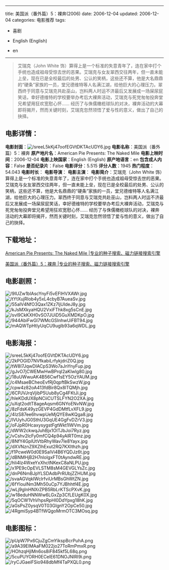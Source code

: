 
---
title: 美国派（番外篇）5：裸奔(2006)
date: 2006-12-04
updated: 2006-12-04
categories: 电影推荐
tags:
- 喜剧

- English (English)
- en
---


> 艾瑞克（John White 饰）算得上是一个标准的失意青年了，连在家中打个手统也造成祖母受惊去世的恶果。艾瑞克与女友翠西交往两年，但一直未能上垒，现在已是全校最后的处男、公认的笑柄，这些还不算，他是大名鼎鼎的“硬条”家族的一员，堂兄德维特等人名满江湖，给他巨大的心理压力。翠西终于同意与艾瑞克共赴巫山，岂料两人时运不济最后又发展成一场屎尿屁笑话，幸好德维特的学校要举办考后大裸奔活动，艾瑞克与死党匆匆投奔堂兄希望用狂欢宽慰心怀……  经历了与侏儒橄榄球队的对决，裸奔活动的大幕即将揭开，然而关键时刻，艾瑞克忽然领悟了爱与性的意义，做出了自己的抉择。

## **电影详情**：

**电影封面**：<img src="https://image.tmdb.org/t/p/w200/sreeL5kKj47oofEGVtDKTAcUDY6.jpg" alt="/sreeL5kKj47oofEGVtDKTAcUDY6.jpg" title="/sreeL5kKj47oofEGVtDKTAcUDY6.jpg">
**电影名称**：美国派（番外篇）5：裸奔
**原产地片名**：American Pie Presents: The Naked Mile
**电影上映时间**：2006-12-04
**电影上映国家**：English (English)
**原产地语言**：en
**包含成人内容**：False
**是否纪录片**：False
**电影评分**：5.515
**评分人数**：1945
**热门程度**：54.043
**电影时长**：
**电影导演**：
**电影主演**：
**电影简介**：艾瑞克（John White 饰）算得上是一个标准的失意青年了，连在家中打个手统也造成祖母受惊去世的恶果。艾瑞克与女友翠西交往两年，但一直未能上垒，现在已是全校最后的处男、公认的笑柄，这些还不算，他是大名鼎鼎的“硬条”家族的一员，堂兄德维特等人名满江湖，给他巨大的心理压力。翠西终于同意与艾瑞克共赴巫山，岂料两人时运不济最后又发展成一场屎尿屁笑话，幸好德维特的学校要举办考后大裸奔活动，艾瑞克与死党匆匆投奔堂兄希望用狂欢宽慰心怀……  经历了与侏儒橄榄球队的对决，裸奔活动的大幕即将揭开，然而关键时刻，艾瑞克忽然领悟了爱与性的意义，做出了自己的抉择。

## **下载地址**：
[American Pie Presents: The Naked Mile |专业的种子搜索、磁力链接搜索引擎](https://movie.amd794.com:2083/?search=American%20Pie%20Presents%3A%20The%20Naked%20Mile&ordering=&mode=match_phrase&page_size=10&page=1)

[美国派（番外篇）5：裸奔 |专业的种子搜索、磁力链接搜索引擎](https://movie.amd794.com:2083/?search=%E7%BE%8E%E5%9B%BD%E6%B4%BE%EF%BC%88%E7%95%AA%E5%A4%96%E7%AF%87%EF%BC%895%EF%BC%9A%E8%A3%B8%E5%A5%94&ordering=&mode=match_phrase&page_size=10&page=1)
 

## **电影剧照**：
<img src="https://image.tmdb.org/t/p/original/9IUZw1blAscYnyFi5vEFlHVXAWr.jpg" alt="/9IUZw1blAscYnyFi5vEFlHVXAWr.jpg" title="/9IUZw1blAscYnyFi5vEFlHVXAWr.jpg"><img src="https://image.tmdb.org/t/p/original/tYtXujRIob4y5xL4cbyB7AueaSv.jpg" alt="/tYtXujRIob4y5xL4cbyB7AueaSv.jpg" title="/tYtXujRIob4y5xL4cbyB7AueaSv.jpg"><img src="https://image.tmdb.org/t/p/original/55aIV4NfO3Qax1ZKz7IjUIdeJ8y.jpg" alt="/55aIV4NfO3Qax1ZKz7IjUIdeJ8y.jpg" title="/55aIV4NfO3Qax1ZKz7IjUIdeJ8y.jpg"><img src="https://image.tmdb.org/t/p/original/kJsMXkyaHQU2VxiFThk8xg5sCnE.jpg" alt="/kJsMXkyaHQU2VxiFThk8xg5sCnE.jpg" title="/kJsMXkyaHQU2VxiFThk8xg5sCnE.jpg"><img src="https://image.tmdb.org/t/p/original/svl9CkKXH0vSO7JUiD5GuXMDKpO.jpg" alt="/svl9CkKXH0vSO7JUiD5GuXMDKpO.jpg" title="/svl9CkKXH0vSO7JUiD5GuXMDKpO.jpg"><img src="https://image.tmdb.org/t/p/original/944AbiFwGl7WMcGSInhwUiFBT94.jpg" alt="/944AbiFwGl7WMcGSInhwUiFBT94.jpg" title="/944AbiFwGl7WMcGSInhwUiFBT94.jpg"><img src="https://image.tmdb.org/t/p/original/mAQWTpHtIyUqCU9uglb93a6qWDL.jpg" alt="/mAQWTpHtIyUqCU9uglb93a6qWDL.jpg" title="/mAQWTpHtIyUqCU9uglb93a6qWDL.jpg">

## **电影海报**：
<img src="https://image.tmdb.org/t/p/original/sreeL5kKj47oofEGVtDKTAcUDY6.jpg" alt="/sreeL5kKj47oofEGVtDKTAcUDY6.jpg" title="/sreeL5kKj47oofEGVtDKTAcUDY6.jpg"><img src="https://image.tmdb.org/t/p/original/2kPOGID7NVfkabiLrfykjdriZ0Q.jpg" alt="/2kPOGID7NVfkabiLrfykjdriZ0Q.jpg" title="/2kPOGID7NVfkabiLrfykjdriZ0Q.jpg"><img src="https://image.tmdb.org/t/p/original/tW8I7JqwDIACpS3Wo7aJnYnyFup.jpg" alt="/tW8I7JqwDIACpS3Wo7aJnYnyFup.jpg" title="/tW8I7JqwDIACpS3Wo7aJnYnyFup.jpg"><img src="https://image.tmdb.org/t/p/original/gJvO7jCWEMwHwBPrqI2aKIwlg80.jpg" alt="/gJvO7jCWEMwHwBPrqI2aKIwlg80.jpg" title="/gJvO7jCWEMwHwBPrqI2aKIwlg80.jpg"><img src="https://image.tmdb.org/t/p/original/18uUWwuAK4B56Cwf1sEY5OzYAUM.jpg" alt="/18uUWwuAK4B56Cwf1sEY5OzYAUM.jpg" title="/18uUWwuAK4B56Cwf1sEY5OzYAUM.jpg"><img src="https://image.tmdb.org/t/p/original/c4MsaeBCheoEvfRj0qpftBkSwzW.jpg" alt="/c4MsaeBCheoEvfRj0qpftBkSwzW.jpg" title="/c4MsaeBCheoEvfRj0qpftBkSwzW.jpg"><img src="https://image.tmdb.org/t/p/original/cpw4z82oA413fdBir8Qx8lTQMjh.jpg" alt="/cpw4z82oA413fdBir8Qx8lTQMjh.jpg" title="/cpw4z82oA413fdBir8Qx8lTQMjh.jpg"><img src="https://image.tmdb.org/t/p/original/6CPJVJrqVjibP5Uub8yCg4FKtJi.jpg" alt="/6CPJVJrqVjibP5Uub8yCg4FKtJi.jpg" title="/6CPJVJrqVjibP5Uub8yCg4FKtJi.jpg"><img src="https://image.tmdb.org/t/p/original/hIeKDdUX8pNCiiCUTSLFYN2O2XA.jpg" alt="/hIeKDdUX8pNCiiCUTSLFYN2O2XA.jpg" title="/hIeKDdUX8pNCiiCUTSLFYN2O2XA.jpg"><img src="https://image.tmdb.org/t/p/original/uXqt2odtT8ageAqsm6GNYoENvNW.jpg" alt="/uXqt2odtT8ageAqsm6GNYoENvNW.jpg" title="/uXqt2odtT8ageAqsm6GNYoENvNW.jpg"><img src="https://image.tmdb.org/t/p/original/8zFdsK49yzGEVP4GdDMtfLvXFL9.jpg" alt="/8zFdsK49yzGEVP4GdDMtfLvXFL9.jpg" title="/8zFdsK49yzGEVP4GdDMtfLvXFL9.jpg"><img src="https://image.tmdb.org/t/p/original/4IzS87ee6hvwpUeMjQYE8wKQga8.jpg" alt="/4IzS87ee6hvwpUeMjQYE8wKQga8.jpg" title="/4IzS87ee6hvwpUeMjQYE8wKQga8.jpg"><img src="https://image.tmdb.org/t/p/original/lVUyhJG0SthU3GqUE4GgFvDZrV3.jpg" alt="/lVUyhJG0SthU3GqUE4GgFvDZrV3.jpg" title="/lVUyhJG0SthU3GqUE4GgFvDZrV3.jpg"><img src="https://image.tmdb.org/t/p/original/oFJpR0HcaxysygstFgtWkt1lWVm.jpg" alt="/oFJpR0HcaxysygstFgtWkt1lWVm.jpg" title="/oFJpR0HcaxysygstFgtWkt1lWVm.jpg"><img src="https://image.tmdb.org/t/p/original/dWW2ckwqJuhBjx1OITJbJoi7Ryz.jpg" alt="/dWW2ckwqJuhBjx1OITJbJoi7Ryz.jpg" title="/dWW2ckwqJuhBjx1OITJbJoi7Ryz.jpg"><img src="https://image.tmdb.org/t/p/original/vCshv2lcFy0mfCQ4p94yAlRT0mz.jpg" alt="/vCshv2lcFy0mfCQ4p94yAlRT0mz.jpg" title="/vCshv2lcFy0mfCQ4p94yAlRT0mz.jpg"><img src="https://image.tmdb.org/t/p/original/8NfY4GplUtVtbRhyWav7Ie8Yayx.jpg" alt="/8NfY4GplUtVtbRhyWav7Ie8Yayx.jpg" title="/8NfY4GplUtVtbRhyWav7Ie8Yayx.jpg"><img src="https://image.tmdb.org/t/p/original/dXVNznZ9XZlhExut2RQ7KXIthzh.jpg" alt="/dXVNznZ9XZlhExut2RQ7KXIthzh.jpg" title="/dXVNznZ9XZlhExut2RQ7KXIthzh.jpg"><img src="https://image.tmdb.org/t/p/original/f1PcweW0d0E9SalVi4B6YQDJz6t.jpg" alt="/f1PcweW0d0E9SalVi4B6YQDJz6t.jpg" title="/f1PcweW0d0E9SalVi4B6YQDJz6t.jpg"><img src="https://image.tmdb.org/t/p/original/dBNMHjB2H7nlolgxFT0tAyndwRE.jpg" alt="/dBNMHjB2H7nlolgxFT0tAyndwRE.jpg" title="/dBNMHjB2H7nlolgxFT0tAyndwRE.jpg"><img src="https://image.tmdb.org/t/p/original/hIi4lz4WxeYxXhctNKexC8aNLPU.jpg" alt="/hIi4lz4WxeYxXhctNKexC8aNLPU.jpg" title="/hIi4lz4WxeYxXhctNKexC8aNLPU.jpg"><img src="https://image.tmdb.org/t/p/original/x1PE9cOpEVLSTM8sM4GEVGLYsZc.jpg" alt="/x1PE9cOpEVLSTM8sM4GEVGLYsZc.jpg" title="/x1PE9cOpEVLSTM8sM4GEVGLYsZc.jpg"><img src="https://image.tmdb.org/t/p/original/dnP6NmBJpYLSDAdbPrRUbjZZHUM.jpg" alt="/dnP6NmBJpYLSDAdbPrRUbjZZHUM.jpg" title="/dnP6NmBJpYLSDAdbPrRUbjZZHUM.jpg"><img src="https://image.tmdb.org/t/p/original/svaAGVqkIWclrfviUrMBsGhWtZN.jpg" alt="/svaAGVqkIWclrfviUrMBsGhWtZN.jpg" title="/svaAGVqkIWclrfviUrMBsGhWtZN.jpg"><img src="https://image.tmdb.org/t/p/original/6fYloulNm3Mh50uCp7YJBhhtf4E.jpg" alt="/6fYloulNm3Mh50uCp7YJBhhtf4E.jpg" title="/6fYloulNm3Mh50uCp7YJBhhtf4E.jpg"><img src="https://image.tmdb.org/t/p/original/wLj9glnHNXrZPB5RbLrKTScPXvK.jpg" alt="/wLj9glnHNXrZPB5RbLrKTScPXvK.jpg" title="/wLj9glnHNXrZPB5RbLrKTScPXvK.jpg"><img src="https://image.tmdb.org/t/p/original/w18eduHNNWw6LGxZp3CfLEUgK0X.jpg" alt="/w18eduHNNWw6LGxZp3CfLEUgK0X.jpg" title="/w18eduHNNWw6LGxZp3CfLEUgK0X.jpg"><img src="https://image.tmdb.org/t/p/original/5qOCW1VhVhpsRpHl0DdYpxg18hK.jpg" alt="/5qOCW1VhVhpsRpHl0DdYpxg18hK.jpg" title="/5qOCW1VhVhpsRpHl0DdYpxg18hK.jpg"><img src="https://image.tmdb.org/t/p/original/aGsPsZ0ysqV0T03GIgnY2OpCe50.jpg" alt="/aGsPsZ0ysqV0T03GIgnY2OpCe50.jpg" title="/aGsPsZ0ysqV0T03GIgnY2OpCe50.jpg"><img src="https://image.tmdb.org/t/p/original/4RgmiSyp4BTfWQgoMrmOTC3MOsq.jpg" alt="/4RgmiSyp4BTfWQgoMrmOTC3MOsq.jpg" title="/4RgmiSyp4BTfWQgoMrmOTC3MOsq.jpg">

## **电影图标**：
<img src="https://image.tmdb.org/t/p/original/pUpW7Px6CjuZgCmYikspBcrPuhA.png" alt="/pUpW7Px6CjuZgCmYikspBcrPuhA.png" title="/pUpW7Px6CjuZgCmYikspBcrPuhA.png"><img src="https://image.tmdb.org/t/p/original/a9A39ElMAaFM022jo27ToRmPmxR.png" alt="/a9A39ElMAaFM022jo27ToRmPmxR.png" title="/a9A39ElMAaFM022jo27ToRmPmxR.png"><img src="https://image.tmdb.org/t/p/original/HOhzqHjlMn6os8iF845kf5L68q.png" alt="/HOhzqHjlMn6os8iF845kf5L68q.png" title="/HOhzqHjlMn6os8iF845kf5L68q.png"><img src="https://image.tmdb.org/t/p/original/5cuPUYORH0ECelE61DNOJNIRI9i.png" alt="/5cuPUYORH0ECelE61DNOJNIRI9i.png" title="/5cuPUYORH0ECelE61DNOJNIRI9i.png"><img src="https://image.tmdb.org/t/p/original/ryCJGaeiFSio948dbMf4TaPXQL0.png" alt="/ryCJGaeiFSio948dbMf4TaPXQL0.png" title="/ryCJGaeiFSio948dbMf4TaPXQL0.png">
